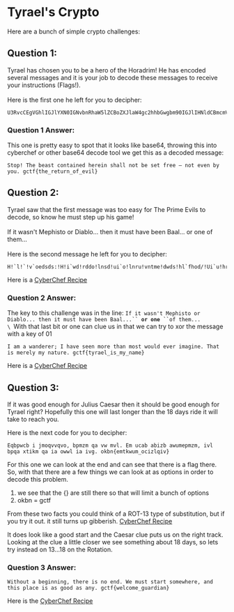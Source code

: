 # Tyrael's Crypto

Here are a bunch of simple crypto challenges:

## Question 1:

Tyrael has chosen you to be a hero of the Horadrim! He has encoded several messages and it is your job to decode these messages to receive your instructions (Flags!). \
\
Here is the first one he left for you to decipher:

```
U3RvcCEgVGhlIGJlYXN0IGNvbnRhaW5lZCBoZXJlaW4gc2hhbGwgbm90IGJlIHNldCBmcmVlIOKAlCBub3QgZXZlbiBieSB5b3UuIGdjdGZ7dGhlX3JldHVybl9vZl9ldmlsfQ==
```

### Question 1 Answer:&#x20;

This one is pretty easy to spot that it looks like base64, throwing this into cyberchef or other base64 decode tool we get this as a decoded message:

```
Stop! The beast contained herein shall not be set free — not even by you. gctf{the_return_of_evil}
```

## Question 2:

Tyrael saw that the first message was too easy for The Prime Evils to decode, so know he must step up his game! \
\
If it wasn't Mephisto or Diablo... then it must have been Baal... or one of them... \
\
Here is the second message he left for you to decipher:

```
H!`l!`!v`oedsds:!H!i`wd!rddo!lnsd!ui`o!lnru!vntme!dwds!hl`fhod/!Ui`u!hr!ldsdmx!lx!o`utsd/!fbugzuxs`dm^hr^lx^o`ld|
```

Here is a [CyberChef Recipe](https://cyberchef.org/#recipe=From\_Base64\('A-Za-z0-9%2B/%3D',true,false\)\&input=VTNSdmNDRWdWR2hsSUdKbFlYTjBJR052Ym5SaGFXNWxaQ0JvWlhKbGFXNGdjMmhoYkd3Z2JtOTBJR0psSUhObGRDQm1jbVZsSU9LQWxDQnViM1FnWlhabGJpQmllU0I1YjNVdUlHZGpkR1o3ZEdobFgzSmxkSFZ5Ymw5dlpsOWxkbWxzZlE9PQ)

### Question 2 Answer:

The key to this challenge was in the line: `If it wasn't Mephisto or Diablo... then it must have been Baal...`` `**`or one`**` ``of them...` \
``\
``With that last bit or one can clue us in that we can try to xor the message with a key of 01

```
I am a wanderer; I have seen more than most would ever imagine. That is merely my nature. gctf{tyrael_is_my_name}
```

Here is a [CyberChef Recipe](https://cyberchef.org/#recipe=XOR\(%7B'option':'Hex','string':'1'%7D,'Standard',false\)\&input=SCFgbCFgIXZgb2Vkc2RzOiFIIWlgd2QhcmRkbyFsbnNkIXVpYG8hbG5ydSF2bnRtZSFkd2RzIWhsYGZob2QvIVVpYHUhaHIhbGRzZG14IWx4IW9gdXRzZC8hZmJ1Z3p1eHNgZG1eaHJebHheb2BsZHw)

## Question 3:

If it was good enough for Julius Caesar then it should be good enough for Tyrael right? Hopefully this one will last longer than the 18 days ride it will take to reach you.

Here is the next code for you to decipher:

```
Eqbpwcb i jmoqvvqvo, bpmzm qa vw mvl. Em ucab abizb awumepmzm, ivl bpqa xtikm qa ia owwl ia ivg. okbn{emtkwum_ocizlqiv}
```

For this one we can look at the end and can see that there is a flag there. So, with that there are a few things we can look at as options in order to decode this problem.

1. we see that the {} are still there so that will limit a bunch of options
2. okbn = gctf

From these two facts you could think of a ROT-13 type of substitution, but if you try it out. it still turns up gibberish. [CyberChef Recipe](https://cyberchef.org/#recipe=ROT13\(true,true,false,13\)\&input=RXFicHdjYiBpIGptb3F2dnF2bywgYnBtem0gcWEgdncgbXZsLiBFbSB1Y2FiIGFiaXpiIGF3dW1lcG16bSwgaXZsIGJwcWEgeHRpa20gcWEgaWEgb3d3bCBpYSBpdmcuIG9rYm57ZW10a3d1bV9vY2l6bHFpdn0)

It does look like a good start and the Caesar clue puts us on the right track. Looking at the clue a little closer we see something about 18 days, so lets try instead on 13...18 on the Rotation.

### Question 3 Answer:

```
Without a beginning, there is no end. We must start somewhere, and this place is as good as any. gctf{welcome_guardian}
```

Here is the [CyberChef Recipe](https://cyberchef.org/#recipe=ROT13\(true,true,false,18\)\&input=RXFicHdjYiBpIGptb3F2dnF2bywgYnBtem0gcWEgdncgbXZsLiBFbSB1Y2FiIGFiaXpiIGF3dW1lcG16bSwgaXZsIGJwcWEgeHRpa20gcWEgaWEgb3d3bCBpYSBpdmcuIG9rYm57ZW10a3d1bV9vY2l6bHFpdn0)

